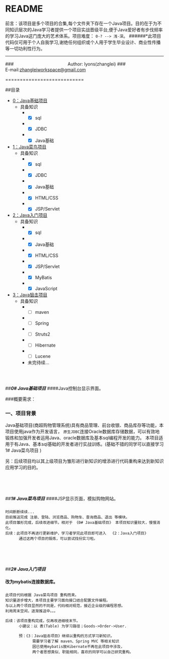 README
===========================
前言：该项目是多个项目的合集,每个文件夹下存在一个Java项目。目的在于为不同知识层次的Java学习者提供一个项目实战晋级平台,便于Java爱好者有步伐频率的学习Java这门庞大的艺术体系。项目难度： `0-? --> 浅-深`。
######*此项目代码仅可用于个人自我学习,谢绝任何组织或个人用于学生毕业设计、商业性传播等一切功利性行为。
****
###　　　　　　　　　　　　    Author: lyons(zhanglei)
###　　　　　　　　　     E-mail:zhangleiworkspace@gmail.com

===========================



##<a name="index"/>目录
* [0：Java基础项目](#project0)
    * 具备知识
        * - [x] sql
        * - [x] JDBC
        * - [x] Java基础
* [1：Java菜鸟项目](#project1) 
    * 具备知识
        * - [x] sql
        * - [x] JDBC
        * - [x] Java基础
        * - [x] HTML/CSS
        * - [x] JSP/Servlet
* [2：Java入门项目](#project2) 
    * 具备知识
        * - [x] sql
        * - [x] Java基础
        * - [x] HTML/CSS
        * - [x] JSP/Servlet
        * - [x] MyBatis
        * - [x] JavaScript
* [3：Java狙击项目](#project3) 
    * 具备知识
        * - [ ] maven
        * - [ ] Spring
        * - [ ] Struts2
        * - [ ] Hibernate
        * - [ ] Lucene
        *  未完待续...


<br><br>


##<a name="project0"/>___0# Java基础项目___
####Java控制台显示界面。
   
###概要需求：
### 一、项目背景
  Java基础项目(商超购物管理系统)具有商品管理、前台收银、商品库存等功能，本项目使用java作为开发语言，
  `原生JDBC`连接Oracle数据库存储数据，可以有效地锻炼和加强开发者运用Java、oracle数据库及基本sql编程开发的能力。
  本项目适用于有Java、基本sql基础的开发者进行实战训练。(基础不错的同学可以直接学习 1# Java菜鸟项目 )

  另：后续项目均以其上级项目为雏形进行新知识的增添进行代码重构来达到新知识应用学习的目的。


<br><br><br>


##<a name="project1"/>___1# Java菜鸟项目___
####JSP显示页面，模拟购物网站。

###
    时间断断续续...
    目前推送完成 注册、登陆、浏览商品、购物车、查询商品、退出 等模块。
    此项目雏形完成，后续改进细节。相对于 《0# Java基础项目》 本项目知识量较大，慢慢消化。
    后续：此项目不再进行更新维护，学习者学完此项目即可进入  《2：Java入门项目》
          通过这两个项目的锻炼，可以尝试找份实习啦。

<br><br><br>


##<a name="project2"/>___2# Java入门项目___
#### 改为mybatis连接数据库。

###

    此项目代码根据 Java菜鸟项目 重构而来。
    知识量逐步增大，本项目主要学习面向接口结合配置文件编程。
    与以上两个项目显然的不同是，代码相对规范，接近企业级的编程思想。
    利用周末空闲，逐渐推送中。。。
    
    后续：该项目重构完成，仅再改进细枝末节。
          小建议：以 表(Table) 为学习路径；Goods->Order->User.

          预：《3：Java狙击项目》继续以重构的方式学习新知识。
                需要学习者了解 maven、Spring MVC 等相关知识
                因已使用mybatis故Hibernate不再在此项目中涉及，
                两个者思想类似、职能相同，喜欢的同学可以自己研究重构。